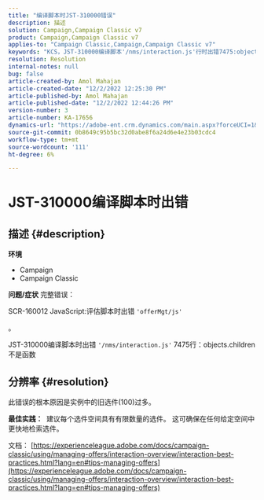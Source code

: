 ```yaml
---
title: "编译脚本时JST-310000错误"
description: 描述
solution: Campaign,Campaign Classic v7
product: Campaign,Campaign Classic v7
applies-to: "Campaign Classic,Campaign,Campaign Classic v7"
keywords: "KCS，JST-310000编译脚本'/nms/interaction.js'行时出错7475:objects.children不是函数"
resolution: Resolution
internal-notes: null
bug: false
article-created-by: Amol Mahajan
article-created-date: "12/2/2022 12:25:30 PM"
article-published-by: Amol Mahajan
article-published-date: "12/2/2022 12:44:26 PM"
version-number: 3
article-number: KA-17656
dynamics-url: "https://adobe-ent.crm.dynamics.com/main.aspx?forceUCI=1&pagetype=entityrecord&etn=knowledgearticle&id=4c46db65-3c72-ed11-9561-6045bd006b4b"
source-git-commit: 0b8649c95b5bc32d0abe8f6a24d6e4e23b03cdc4
workflow-type: tm+mt
source-wordcount: '111'
ht-degree: 6%

---
```


# JST-310000编译脚本时出错

## 描述 {#description}

<b>环境</b>
- Campaign
- Campaign Classic



<b>问题/症状</b>
完整错误：

SCR-160012 JavaScript:评估脚本时出错 `'offerMgt/js'`

。

JST-310000编译脚本时出错 `'/nms/interaction.js'` 7475行：objects.children不是函数


## 分辨率 {#resolution}


此错误的根本原因是实例中的旧选件(100)过多。

<b>最佳实践：</b>  建议每个选件空间具有有限数量的选件。 这可确保在任何给定空间中更快地检索选件。

文档： [https://experienceleague.adobe.com/docs/campaign-classic/using/managing-offers/interaction-overview/interaction-best-practices.html?lang=en#tips-managing-offers](https://experienceleague.adobe.com/docs/campaign-classic/using/managing-offers/interaction-overview/interaction-best-practices.html?lang=en#tips-managing-offers)
